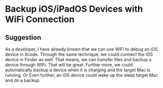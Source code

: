 # Backup iOS/iPadOS Devices with WiFi Connection
## Suggestion
As a developer, I have already known that we can use WiFi to debug an iOS device in Xcode. Through the same technique, we could connect the iOS device in Finder as well. That means, we can transfer files and backup a device through WiFi. That will be great. Further more, we could automatically backup a device when it is charging and the target Mac is running. Or Even further, an iOS device could wake up the sleep target Mac and do a backup.